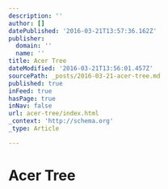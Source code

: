 ```yaml
---
description: ''
author: []
datePublished: '2016-03-21T13:57:36.162Z'
publisher:
  domain: ''
  name: ''
title: Acer Tree
dateModified: '2016-03-21T13:56:01.457Z'
sourcePath: _posts/2016-03-21-acer-tree.md
published: true
inFeed: true
hasPage: true
inNav: false
url: acer-tree/index.html
_context: 'http://schema.org'
_type: Article

---
```

# Acer Tree